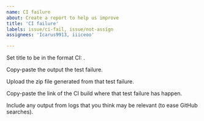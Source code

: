 ```yaml
---
name: CI failure
about: Create a report to help us improve
title: 'CI failure'
labels: issue/ci-fail, issue/not-assign
assignees: 'Icarus9913, iiiceoo'

---
```


Set title to be in the format CI: <test-name>.

Copy-paste the output the test failure.

Upload the zip file generated from that test failure.

Copy-paste the link of the CI build where that test failure has happen.

Include any output from logs that you think may be relevant (to ease GitHub searches).
